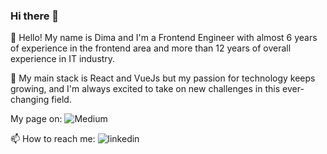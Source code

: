 ### Hi there 👋

🔭 Hello! My name is Dima and I'm a Frontend Engineer with almost 6 years of experience in the frontend area and more than 12 years of overall experience in IT industry.

🌱 My main stack is React and VueJs but my passion for technology keeps growing, and I'm always excited to take on new challenges in this ever-changing field. 

My page on: ![Medium](https://medium.com/@ignatovich.dm)

📫 How to reach me: ![linkedin](https://img.shields.io/badge/LinkedIn-0A66C2?style=for-the-badge&logo=LinkedIn&logoColor=white)
